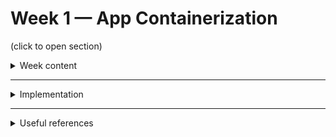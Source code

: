# Week 1 — App Containerization

(click to open section)

<details><summary>Week content</summary>
<p>
 

### Security on Container

Container security is the practice of protecting your applications hosted on compute services like containers. 

Why use containers?

> It is a angnostic way to run application. Most people started developing apps on container due to the simplicity to pass the package without considering requirements.
 
[What is a container](https://docs.docker.com/get-started/)
[Docker compose get start](https://docs.docker.com/compose/gettingstarted/)

Managed vs unmanaged containers

> - Managed Containers means that the Provider like AWS managed the underlying service for the container (ECS or EKS). In this case Cloud provider will be managing the security prospective .

> - Unmanaged Containers means you are running your container on your servers and you have to manage all the system (for example you will be in charged to apply security patches).


Why containers security requires practice?

> Complexity with containers
> Relying on CSPs for features
> UnManaged requires a lot more hours of work than managed but would require you keeping updated on everthing

Containers security components
> Docker and host configurations
> Securing images
> Secret management
> Application security
> Data Security
> Monitoring Containers
> Compliance Framework

Security best practices
> - Keep Host & Docker Updated to latest security patches.
> - Docker Deamon & containers should run in non root user mode
> - Image Vulnerability Scanning
> - Trust a Private vs Public Image Registry
> - No Sensitive Data in Docker Files or Images
> - Use Secret Management Services to share secrets.
> - Read only file system and volume for dockers
> - Separate databases for long term storage
> - Use DevSecOps pratices while building application security
> - Ensure all code is tested for vulnerabilities before production use

Tools to identify vulnerailitues on your containers are:
> - Snyk OpenSource Security. 
> - AWS Inspector

Tools to store and manage secrets are:
> - AWS Secret Manager 
> - Harshicorp Vault

For Managed Containers in AWS:
> - AWS ECS
> - AWS EKS
> - AWS Fargate

Reason to run containers on the cloud
> - Integration with AWS Services
> - Using automation to provision containers at sale with speed and security

 
Docker compose
> It is a tool for defining and running multi container Docker Applications (It uses yml file).

### Dockers components

![Docker components](assets/week1_architecture.svg)
 
 
</p>
</details>


 --------------------------------------------------------------------------------
 
<details><summary>Implementation</summary>
<p>
 <br></br>

[Implementation code](https://github.com/PericoLedesma/aws-bootcamp-cruddur-2023/blob/main/week_instructions/week1.md)



### Dockers

To create the docker configuration for the backend-flask, create a file called **Dockerfile** and copy the following code

```
#Instructions about how we run our application


#From docker hub, pyhon image does get installed in our docker. DOckers inside dockers. 
#FROM scratch =an explicitly empty image, especially for building images "FROM scratch" as a starting point for building containers.

FROM python:3.10-slim-buster


# Inside container: make a new folder inside container
WORKDIR /backend-flask

# Outside container --> Inside container: copy from outside to inside. This file has the libraries we want to install
COPY requirements.txt requirements.txt

# Inside container: install the python libraries used for the app
RUN pip3 install -r requirements.txt

# Outside container -> Inside container
# . means everything int eh current directory
# First period . -/backend-flask (outside container)
# Second period . /backend-flask (inside container)
COPY . .


# Enviroment variables
ENV FLASK_ENV=development

EXPOSE ${PORT}

# CMD (command)
# To run flask.  python3 -m flask run --host=0.0.0.0 --port=4567
CMD [ "python3", "-m" , "flask", "run", "--host=0.0.0.0", "--port=4567"]
```

from the project directory type the following code to build the image
```
docker build -t backend-flask ./backend-flask
```

typing this command to run the image of the container
```
docker run --rm -p 4567:4567 -it backend-flask
```


this code create the 2 var env and run the container

```
docker run --rm -p 4567:4567 -it -e FRONTEND_URL='*' -e BACKEND_URL='*' backend-flask
```

#### Creating docker frontend
move to the frontend folder and install npm
this command will be execute every time you launch the gitpod session
```
cd frontend-react-js
npm i
```

To create the docker configuration for the frontend-react-js, create a file called **Dockerfile** and copy the following code
```
FROM node:16.18

ENV PORT=3000

COPY . /frontend-react-js
WORKDIR /frontend-react-js
RUN npm install
EXPOSE ${PORT}
CMD ["npm", "start"]
```

### Create docker compose

Create the file called docker-compose.yml from the main root and copy the following code.
```
version: "3.8"
services:
  backend-flask:
    environment:
      FRONTEND_URL: "https://3000-${GITPOD_WORKSPACE_ID}.${GITPOD_WORKSPACE_CLUSTER_HOST}"
      BACKEND_URL: "https://4567-${GITPOD_WORKSPACE_ID}.${GITPOD_WORKSPACE_CLUSTER_HOST}"
    build: ./backend-flask
    ports:
      - "4567:4567"
    volumes:
      - ./backend-flask:/backend-flask
  frontend-react-js:
    environment:
      REACT_APP_BACKEND_URL: "https://4567-${GITPOD_WORKSPACE_ID}.${GITPOD_WORKSPACE_CLUSTER_HOST}"
    build: ./frontend-react-js
    ports:
      - "3000:3000"
    volumes:
      - ./frontend-react-js:/frontend-react-js

# the name flag is a hack to change the default prepend folder
# name when outputting the image names
networks: 
  internal-network:
    driver: bridge
    name: cruddur
```


to run the docker compose, type terminal docker compose up


### Coding Flask Backend endpoint for notifications

Curretly, the notifications endpoint API was not created.

First, we created the endpoint in the OpenAPI file first with the same structure as homeAPI

![Current point of the notifications page](assets/week1_openapi_notifications.png)

We linked with the NotificationActivities class that we created to the openAPI route.

We can see after we linked to the class the route the hardcore results are given by the API.

![Current point of the notifications page](assets/week1_notapi_results.png)


### Coding the React page for notifications

Currently, the Notifications page was not created.

![Current point of the notifications page](assets/week1_noti_page.jpg)

We created the page in app.js and create the NotificationsFeedPage.js with same structure as home page

![Current point of the notifications page](assets/week1_notpage.png)


## Adding DynamoDB Local and Postgres

We are going to use Postgres and DynamoDB local in future labs
We can bring them in as containers and reference them externally

Lets integrate the following into our existing docker compose file:

### Postgres

What is Postgres?
> Is a free and open-source relational database management system emphasizing extensibility and SQL compliance.

[Setting up Postgres local](https://www.prisma.io/dataguide/postgresql/setting-up-a-local-postgresql-database)

We add this to the docker-compose.yml file:

```yaml
services:
  db:
    image: postgres:13-alpine
    restart: always
    environment:
      - POSTGRES_USER=postgres
      - POSTGRES_PASSWORD=password
    ports:
      - '5432:5432'
    volumes: 
      - db:/var/lib/postgresql/data

```
And this part in the end of the file after networks:

```
volumes:
  db:
    driver: local
```

To install the postgres client into Gitpod(add to gitpod.yml file in tasks)

```sh
  - name: postgres
    init: |
      curl -fsSL https://www.postgresql.org/media/keys/ACCC4CF8.asc|sudo gpg --dearmor -o /etc/apt/trusted.gpg.d/postgresql.gpg
      echo "deb http://apt.postgresql.org/pub/repos/apt/ `lsb_release -cs`-pgdg main" |sudo tee  /etc/apt/sources.list.d/pgdg.list
      sudo apt update
      sudo apt install -y postgresql-client-13 libpq-dev
```

To access to the postgres DB:
```
psql -Upostgres --host localhost

```

### DynamoDB Local

What is DynamoDB?
> Is a fully managed proprietary NoSQL database service that supports key–value and document data structures and is offered by Amazon.com as part of the Amazon Web Services portfolio. 

With the downloadable version of Amazon DynamoDB, you can develop and test applications without accessing the DynamoDB web service. Instead, the database is self-contained on your computer. When you're ready to deploy your application in production, you remove the local endpoint in the code, and then it points to the DynamoDB web service.

Having this local version helps you save on throughput, data storage, and data transfer fees. In addition, you don't need an internet connection while you develop your application.

[Setting up DynamoDB local](https://docs.aws.amazon.com/amazondynamodb/latest/developerguide/DynamoDBLocal.html)

[Example using DynamoDB Local: Challenge DynamoDB local](https://github.com/100DaysOfCloud/challenge-dynamodb-local)

We add this to the docker-compose.yml file:

```yaml
services:
  dynamodb-local:
    # https://stackoverflow.com/questions/67533058/persist-local-dynamodb-data-in-volumes-lack-permission-unable-to-open-databa
    # We needed to add user:root to get this working.
    user: root
    command: "-jar DynamoDBLocal.jar -sharedDb -dbPath ./data"
    image: "amazon/dynamodb-local:latest"
    container_name: dynamodb-local
    ports:
      - "8000:8000"
    volumes:
      - "./docker/dynamodb:/home/dynamodblocal/data"
    working_dir: /home/dynamodblocal
```


## Volumes

directory volume mapping

```yaml
volumes: 
- "./docker/dynamodb:/home/dynamodblocal/data"
```

named volume mapping

```yaml
volumes: 
  - db:/var/lib/postgresql/data

volumes:
  db:
    driver: local
```
 
 
</p>
</details>

--------------------------------------------------------------------------------

<details><summary>Useful references </summary>
<p>

[What is a container](https://docs.docker.com/get-started/)
 
[Docker compose get start](https://docs.docker.com/compose/gettingstarted/)
 
[Rails Service Objects]( https://www.toptal.com/ruby-on-rails/rails-service-objects-tutorial)
 
[OpenAPI documentation](https://spec.openapis.org/oas/v3.1.0#responses-object)

[ReadMe transforms your API docs into interactive hubs that help developers succeed](https://readme.com)

[What is Clair?](https://www.redhat.com/en/topics/containers/what-is-clair)
 
[linuxserver.io: Building and maintaining community images ](https://www.linuxserver.io/)
 
</p>
</details>

